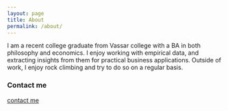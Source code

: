 ```yaml
---
layout: page
title: About
permalink: /about/
---
```


I am a recent college graduate from Vassar college with a BA in both philosophy and economics. I enjoy working with empirical data, and extracting insights from them for practical business applications. Outside of work, I enjoy rock climbing and try to do so on a regular basis.

### Contact me

[contact me](mailto:will.tseng12@gmail.com)
